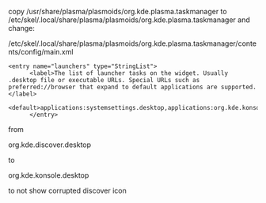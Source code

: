 copy /usr/share/plasma/plasmoids/org.kde.plasma.taskmanager to
/etc/skel/.local/share/plasma/plasmoids/org.kde.plasma.taskmanager
and change:

/etc/skel/.local/share/plasma/plasmoids/org.kde.plasma.taskmanager/contents/config/main.xml


```
<entry name="launchers" type="StringList">
      <label>The list of launcher tasks on the widget. Usually .desktop file or executable URLs. Special URLs such as preferred://browser that expand to default applications are supported.</label>
      <default>applications:systemsettings.desktop,applications:org.kde.konsole.desktop,preferred://filemanager,preferred://browser</default>
      </entry>
```

from 

org.kde.discover.desktop

to

org.kde.konsole.desktop

to not show corrupted discover icon
